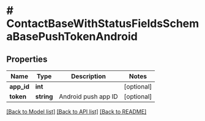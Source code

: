 # # ContactBaseWithStatusFieldsSchemaBasePushTokenAndroid

## Properties

Name | Type | Description | Notes
------------ | ------------- | ------------- | -------------
**app_id** | **int** |  | [optional] 
**token** | **string** | Android push app ID | [optional] 

[[Back to Model list]](../../README.md#documentation-for-models) [[Back to API list]](../../README.md#documentation-for-api-endpoints) [[Back to README]](../../README.md)



